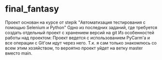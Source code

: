 # final_fantasy

Проект основан на курсе от stepik "Автоматизация тестирования с помощью Selenium и Python"
Одно из последних заданий, где требуется создать отдельный проект с хранением версий на git
Из особенностей работы над проектом:
Проект ведется с использованием PyCarm'а и все операции с Git'ом идут через него.
Т.к. я сам только знакомлюсь со всем этим хозяйством, то вероятно проект уйдет на ветку master вместо main.
